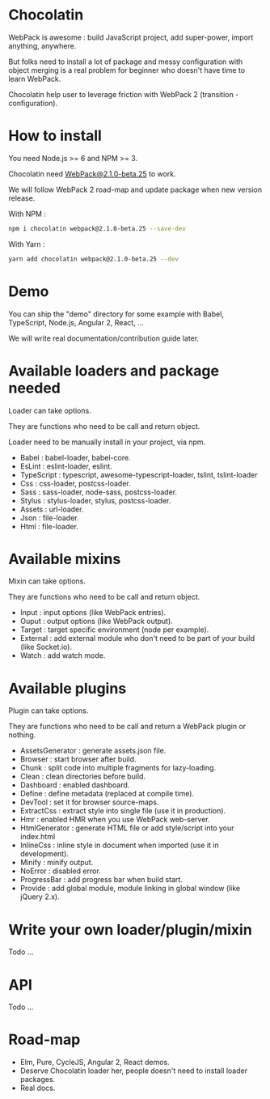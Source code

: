 # Chocolatin

WebPack is awesome : build JavaScript project, add super-power, import anything, anywhere.

But folks need to install a lot of package and messy configuration with object merging is a real problem for beginner who doesn't have time to learn WebPack.

Chocolatin help user to leverage friction with WebPack 2 (transition - configuration).

# How to install

You need Node.js >= 6 and NPM >= 3.

Chocolatin need WebPack@2.1.0-beta.25 to work.

We will follow WebPack 2 road-map and update package when new version release.

With NPM :

```sh
npm i chocolatin webpack@2.1.0-beta.25 --save-dev
```

With Yarn :

```sh
yarn add chocolatin webpack@2.1.0-beta.25 --dev
```

# Demo

You can ship the "demo" directory for some example with Babel, TypeScript, Node.js, Angular 2, React, ...

We will write real documentation/contribution guide later.

# Available loaders and package needed

Loader can take options.

They are functions who need to be call and return object.

Loader need to be manually install in your project, via npm.

- Babel : babel-loader, babel-core.
- EsLint : eslint-loader, eslint.
- TypeScript : typescript, awesome-typescript-loader, tslint, tslint-loader
- Css : css-loader, postcss-loader.
- Sass : sass-loader, node-sass, postcss-loader.
- Stylus : stylus-loader, stylus, postcss-loader.
- Assets : url-loader.
- Json : file-loader.
- Html : file-loader.

# Available mixins

Mixin can take options.

They are functions who need to be call and return object.

- Input : input options (like WebPack entries).
- Ouput : output options (like WebPack output).
- Target : target specific environment (node per example).
- External : add external module who don't need to be part of your build (like Socket.io).
- Watch : add watch mode.

# Available plugins

Plugin can take options.

They are functions who need to be call and return a WebPack plugin or nothing.

- AssetsGenerator : generate assets.json file.
- Browser : start browser after build.
- Chunk : split code into multiple fragments for lazy-loading.
- Clean : clean directories before build.
- Dashboard : enabled dashboard.
- Define : define metadata (replaced at compile time).
- DevTool : set it for browser source-maps.
- ExtractCss : extract style into single file (use it in production).
- Hmr : enabled HMR when you use WebPack web-server.
- HtmlGenerator : generate HTML file or add style/script into your index.html
- InlineCss : inline style in document when imported (use it in development).
- Minify : minify output.
- NoError : disabled error.
- ProgressBar : add progress bar when build start.
- Provide : add global module, module linking in global window (like jQuery 2.x).

# Write your own loader/plugin/mixin

Todo ...

# API

Todo ...

# Road-map

- Elm, Pure, CycleJS, Angular 2, React demos.
- Deserve Chocolatin loader her, people doesn't need to install loader packages.
- Real docs.
